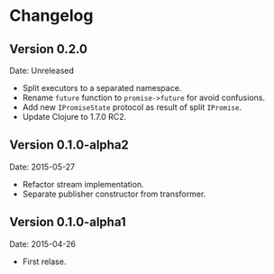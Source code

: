 # Changelog #

## Version 0.2.0 ##

Date: Unreleased

- Split executors to a separated namespace.
- Rename `future` function to `promise->future` for avoid confusions.
- Add new `IPromiseState` protocol as result of split `IPromise`.
- Update Clojure to 1.7.0 RC2.

## Version 0.1.0-alpha2 ##

Date: 2015-05-27

- Refactor stream implementation.
- Separate publisher constructor from transformer.


## Version 0.1.0-alpha1 ##

Date: 2015-04-26

- First relase.
